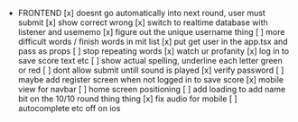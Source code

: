 - FRONTEND
  [x] doesnt go automatically into next round, user must submit
  [x] show correct wrong
  [x] switch to realtime database with listener and usememo
  [x] figure out the unique username thing
  [ ] more difficult words / finish words in mit list
  [x] put get user in the app.tsx and pass as props
  [ ] stop repeating words
  [x] watch ur profanity
  [x] log in to save score text etc
  [ ] show actual spelling, underline each letter green or red
  [ ] dont allow submit untill sound is played
  [x] verify password
  [ ] maybe add register screen when not logged in to save score
  [x] mobile view for navbar
  [ ] home screen positioning
  [ ] add loading to add name bit on the 10/10 round thing thing
  [x] fix audio for mobile
  [ ] autocomplete etc off on ios
